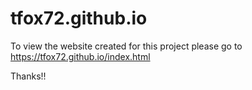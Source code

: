 # tfox72.github.io

To view the website created for this project please go to https://tfox72.github.io/index.html

Thanks!!
